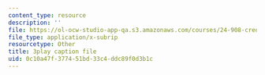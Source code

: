 ```yaml
---
content_type: resource
description: ''
file: https://ol-ocw-studio-app-qa.s3.amazonaws.com/courses/24-908-creole-languages-and-caribbean-identities-spring-2017/0c10a47f377451bd33c4ddc89f0d3b1c_JDRa0SwOf2k.srt
file_type: application/x-subrip
resourcetype: Other
title: 3play caption file
uid: 0c10a47f-3774-51bd-33c4-ddc89f0d3b1c
---
```

